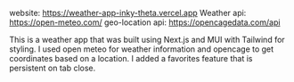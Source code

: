 website: https://weather-app-inky-theta.vercel.app
Weather api: https://open-meteo.com/
geo-location api: https://opencagedata.com/api

This is a weather app that was built using Next.js and MUI with Tailwind for styling. 
I used open meteo for weather information and opencage to get coordinates based on a location. I added a favorites feature that is persistent on tab close.
